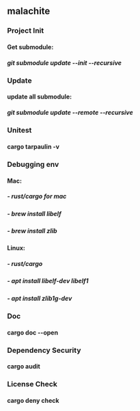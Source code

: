 ## malachite ##
### Project Init 
#### Get submodule: 
##### git submodule update --init --recursive 
### Update 
#### update all submodule: 
##### git submodule update --remote --recursive

### Unitest
#### cargo tarpaulin -v


### Debugging env
#### Mac: 
##### - rust/cargo for mac
##### - brew install libelf
##### - brew install zlib 
#### Linux: 
##### - rust/cargo 
##### - apt install libelf-dev libelf1
##### - apt install zlib1g-dev

### Doc
#### cargo doc --open

### Dependency Security
#### cargo audit

### License Check
#### cargo deny check 
